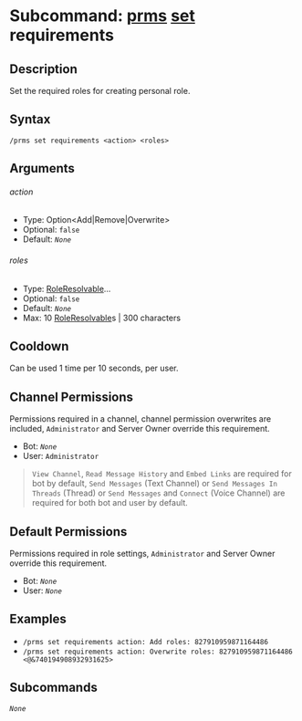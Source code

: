 # Subcommand: [prms](../prms.md) [set](./set.md) requirements

## Description

Set the required roles for creating personal role.

## Syntax

```
/prms set requirements <action> <roles>
```

## Arguments

###### action

- Type: Option<Add|Remove|Overwrite>
- Optional: `false`
- Default: *`None`*

###### roles

- Type: [RoleResolvable](/typedefs/RoleResolvable.md)...
- Optional: `false`
- Default: *`None`*
- Max: 10 [RoleResolvable](/typedefs/RoleResolvable.md)s | 300 characters

## Cooldown

Can be used 1 time per 10 seconds, per user.

## Channel Permissions

Permissions required in a channel, channel permission overwrites are included, `Administrator` and Server Owner override this requirement.

- Bot: *`None`*
- User: `Administrator`

> `View Channel`, `Read Message History` and `Embed Links` are required for bot by default, `Send Messages` (Text Channel) or `Send Messages In Threads` (Thread) or `Send Messages` and `Connect` (Voice Channel) are required for both bot and user by default.

## Default Permissions

Permissions required in role settings, `Administrator` and Server Owner override this requirement.

- Bot: *`None`*
- User: *`None`*

## Examples

- `/prms set requirements action: Add roles: 827910959871164486`
- `/prms set requirements action: Overwrite roles: 827910959871164486 <@&740194908932931625>`

## Subcommands

*`None`*

